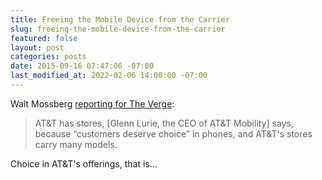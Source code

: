 ```yaml
---
title: Freeing the Mobile Device from the Carrier
slug: freeing-the-mobile-device-from-the-carrier
featured: false
layout: post
categories: posts
date: 2015-09-16 07:47:06 -07:00
last_modified_at: 2022-02-06 14:00:00 -07:00
---
```


Walt Mossberg [reporting for The Verge](http://www.theverge.com/2015/9/16/9337115/end-of-smartphone-carrier-retail-stores-mossberg):

> AT&T has stores, [Glenn Lurie, the CEO of AT&T Mobility] says, because “customers deserve choice” in phones, and AT&T's stores carry many models.

Choice in AT&T's offerings, that is…

